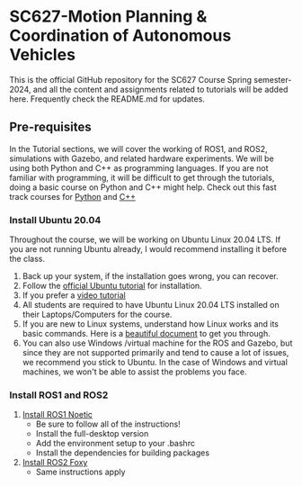 # SC627-Motion Planning & Coordination of Autonomous Vehicles
This is the official GitHub repository for the SC627 Course Spring semester-2024, and all the content and assignments related to tutorials will be added here. Frequently check the README.md for updates.
## Pre-requisites
In the Tutorial sections, we will cover the working of ROS1, and ROS2, simulations with Gazebo, and related hardware experiments. We will be using both Python and C++ as programming languages. If you are not familiar with programming, it will be difficult to get through the tutorials, doing a basic course on Python and C++ might help. Check out this fast track courses for [Python](https://www.interviewbit.com/courses_v2/fast-track-python) and [C++](https://www.interviewbit.com/courses_v2/fast-track-cpp)
### Install Ubuntu 20.04
Throughout the course, we will be working on Ubuntu Linux 20.04 LTS. If you are not running Ubuntu already, I would recommend installing it before the class. 

1. Back up your system, if the installation goes wrong, you can recover.
2. Follow the [official Ubuntu tutorial](https://ubuntu.com/tutorials/install-ubuntu-desktop#1-overview) for installation.
3. If you prefer a [video tutorial](https://youtu.be/BnV23ZEI34w)
4. All students are required to have Ubuntu Linux 20.04 LTS installed on their Laptops/Computers for the course.
5. If you are new to Linux systems, understand how Linux works and its basic commands. Here is a [beautiful document](https://nu-msr.github.io/hackathon/linux_interactive.html) to get you through.
6. You can also use Windows /virtual machine for the ROS and Gazebo, but since they are not supported primarily and tend to cause a lot of issues, we recommend you stick to Ubuntu. In the case of Windows and virtual machines, we won't be able to assist the problems you face.

### Install ROS1 and ROS2
1. [Install ROS1 Noetic](https://wiki.ros.org/noetic/Installation/Ubuntu)
    -  Be sure to follow all of the instructions!
    -  Install the full-desktop version
    -  Add the environment setup to your .bashrc
    -  Install the dependencies for building packages
2. [Install ROS2 Foxy](https://docs.ros.org/en/foxy/Installation/Ubuntu-Install-Debians.html)
    -  Same instructions apply
   
